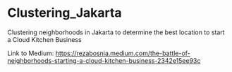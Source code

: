 # Clustering_Jakarta
Clustering neighborhoods in Jakarta to determine the best location to start a Cloud Kitchen Business

Link to Medium: https://rezabosnia.medium.com/the-battle-of-neighborhoods-starting-a-cloud-kitchen-business-2342e15ee93c

